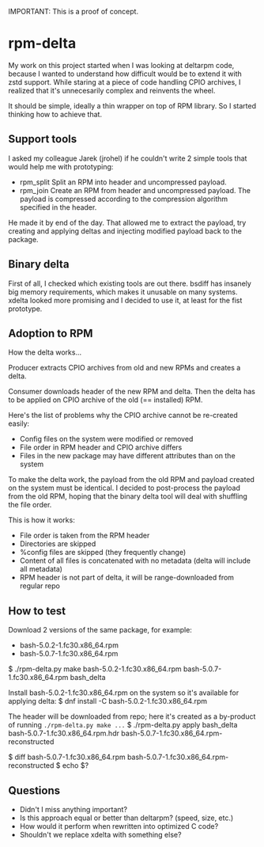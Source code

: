 IMPORTANT: This is a proof of concept.


rpm-delta
=========
My work on this project started when I was looking at deltarpm code,
because I wanted to understand how difficult would be to extend it
with zstd support. While staring at a piece of code handling CPIO archives,
I realized that it's unnecesarily complex and reinvents the wheel.

It should be simple, ideally a thin wrapper on top of RPM library.
So I started thinking how to achieve that.


Support tools
-------------

I asked my colleague Jarek (jrohel) if he couldn't write 2 simple tools
that would help me with prototyping:

* rpm_split
    Split an RPM into header and uncompressed payload.
* rpm_join
    Create an RPM from header and uncompressed payload.
    The payload is compressed according to the compression
    algorithm specified in the header.

He made it by end of the day.
That allowed me to extract the payload, try creating and applying deltas
and injecting modified payload back to the package.


Binary delta
------------
First of all, I checked which existing tools are out there.
bsdiff has insanely big memory requirements, which makes it unusable on many systems.
xdelta looked more promising and I decided to use it, at least for the fist prototype.


Adoption to RPM
---------------
How the delta works...

Producer extracts CPIO archives from old and new RPMs and creates a delta.

Consumer downloads header of the new RPM and delta.
Then the delta has to be applied on CPIO archive of the old (== installed) RPM.

Here's the list of problems why the CPIO archive cannot be re-created easily:
* Config files on the system were modified or removed
* File order in RPM header and CPIO archive differs
* Files in the new package may have different attributes than on the system

To make the delta work, the payload from the old RPM and payload created on the
system must be identical. I decided to post-process the payload from the old RPM,
hoping that the binary delta tool will deal with shuffling the file order.

This is how it works:
* File order is taken from the RPM header
* Directories are skipped
* %config files are skipped (they frequently change)
* Content of all files is concatenated with no metadata (delta will include all metadata)
* RPM header is not part of delta, it will be range-downloaded from regular repo


How to test
-----------
Download 2 versions of the same package, for example:
* bash-5.0.2-1.fc30.x86_64.rpm
* bash-5.0.7-1.fc30.x86_64.rpm

$ ./rpm-delta.py make bash-5.0.2-1.fc30.x86_64.rpm bash-5.0.7-1.fc30.x86_64.rpm bash_delta

Install bash-5.0.2-1.fc30.x86_64.rpm on the system so it's available for applying delta:
$ dnf install -C bash-5.0.2-1.fc30.x86_64.rpm

The header will be downloaded from repo; here it's created as a by-product of running `./rpm-delta.py make ...`
$ ./rpm-delta.py apply bash_delta bash-5.0.7-1.fc30.x86_64.rpm.hdr bash-5.0.7-1.fc30.x86_64.rpm-reconstructed

$ diff bash-5.0.7-1.fc30.x86_64.rpm bash-5.0.7-1.fc30.x86_64.rpm-reconstructed
$ echo $?


Questions
---------
* Didn't I miss anything important?
* Is this approach equal or better than deltarpm? (speed, size, etc.)
* How would it perform when rewritten into optimized C code?
* Shouldn't we replace xdelta with something else?
